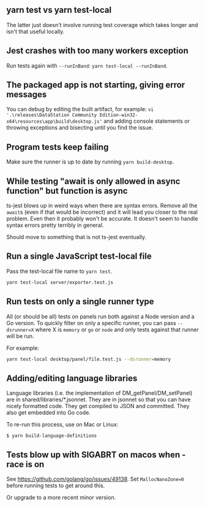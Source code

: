 ## yarn test vs yarn test-local

The latter just doesn't involve running test coverage which takes
longer and isn't that useful locally.

## Jest crashes with too many workers exception

Run tests again with `--runInBand`: `yarn test-local --runInBand`.

## The packaged app is not starting, giving error messages

You can debug by editing the built artifact, for example: `vi
'.\releases\DataStation Community Edition-win32-x64\resources\app\build\desktop.js'` and adding console
statements or throwing exceptions and bisecting until you find the
issue.

## Program tests keep failing

Make sure the runner is up to date by running `yarn build-desktop`.

## While testing "await is only allowed in async function" but function is async

ts-jest blows up in weird ways when there are syntax errors. Remove
all the `await`s (even if that would be incorrect) and it will lead
you closer to the real problem. Even then it probably won't be
accurate. It doesn't seem to handle syntax errors pretty terribly in
general.

Should move to something that is not ts-jest eventually.

## Run a single JavaScript test-local file

Pass the test-local file name to `yarn test`.

```bash
yarn test-local server/exporter.test.js
```

## Run tests on only a single runner type

All (or should be all) tests on panels run both against a Node version
and a Go version. To quickly filter on only a specific runner, you can
pass `--dsrunner=X` where X is `memory` or `go` or `node` and only
tests against that runner will be run.

For example:

```bash
yarn test-local desktop/panel/file.test.js --dsrunner=memory
```

## Adding/editing language libraries

Language libraries (i.e. the implementation of
DM_getPanel/DM_setPanel) are in shared/libraries/*.jsonnet. They are
in jsonnet so that you can have nicely formatted code. They get
compiled to JSON and committed. They also get embedded into Go code.

To re-run this process, use on Mac or Linux:

```
$ yarn build-language-definitions
```

## Tests blow up with SIGABRT on macos when -race is on

See https://github.com/golang/go/issues/49138. Set `MallocNanoZone=0`
before running tests to get around this.

Or upgrade to a more recent minor version.
